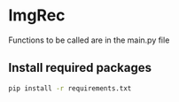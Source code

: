 # ImgRec

Functions to be called are in the main.py file

## Install required packages
```bash
pip install -r requirements.txt  
```
